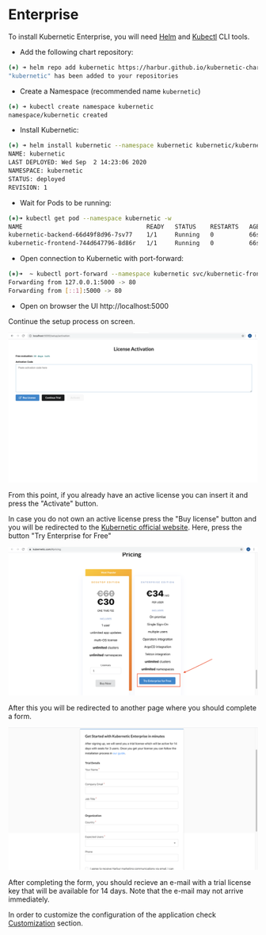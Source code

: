 # Enterprise

To install Kubernetic Enterprise, you will need [Helm] and [Kubectl] CLI tools.

[Helm]: https://helm.sh/
[Kubectl]: https://kubernetes.io/docs/tasks/tools/install-kubectl/

* Add the following chart repository:

```sh
(⎈) ➜ helm repo add kubernetic https://harbur.github.io/kubernetic-charts
"kubernetic" has been added to your repositories
```

* Create a Namespace (recommended name `kubernetic`)

```sh
(⎈) ➜ kubectl create namespace kubernetic
namespace/kubernetic created
```

* Install Kubernetic:

```sh
(⎈) ➜ helm install kubernetic --namespace kubernetic kubernetic/kubernetic
NAME: kubernetic
LAST DEPLOYED: Wed Sep  2 14:23:06 2020
NAMESPACE: kubernetic
STATUS: deployed
REVISION: 1
```

* Wait for Pods to be running:

```sh
(⎈)➜ kubectl get pod --namespace kubernetic -w
NAME                                   READY   STATUS    RESTARTS   AGE
kubernetic-backend-66d49f8d96-7sv77    1/1     Running   0          66s
kubernetic-frontend-744d647796-8d86r   1/1     Running   0          66s
```

* Open connection to Kubernetic with port-forward:

```sh
(⎈)➜  ~ kubectl port-forward --namespace kubernetic svc/kubernetic-frontend 5000:80
Forwarding from 127.0.0.1:5000 -> 80
Forwarding from [::1]:5000 -> 80
```

* Open on browser the UI http://localhost:5000

Continue the setup process on screen.

![](../installation/images/license-activation-screen.png)

From this point, if you already have an active license you can insert it and press the "Activate" button. 

In case you do not own an active license press the "Buy license" button and you will be redirected to the [Kubernetic official website](https://www.kubernetic.com/#pricing). Here, press the button "Try Enterprise for Free"

![](../installation/images/pricing.png)


After this you will be redirected to another page where you should complete a form. 

![](../installation/images/activation-form.png)

After completing the form, you should recieve an e-mail with a trial license key that will be available for 14 days. Note that the e-mail may not arrive immediately. 

In order to customize the configuration of the application check [Customization](https://docs.kubernetic.com/#/features/enterprise/config) section.

